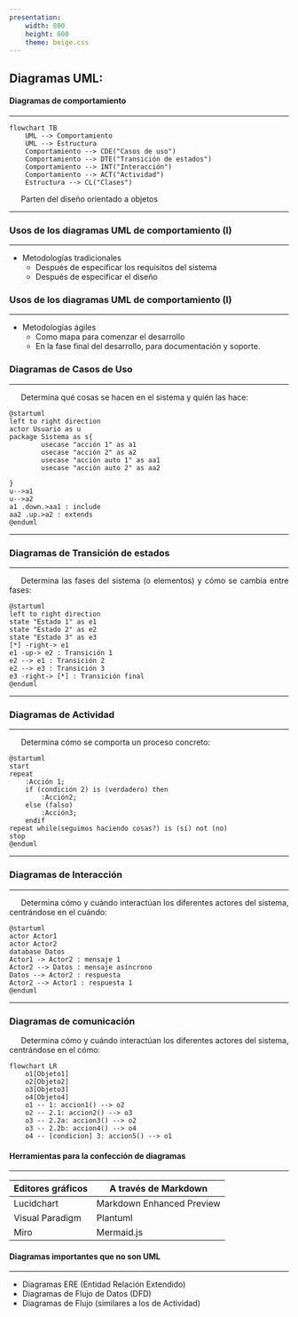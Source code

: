 ```yaml
---
presentation:
    width: 800
    height: 600
    theme: beige.css
---
```

<style>
    p{
        text-align: justify;
        text-indent: 1.5em;
    }
</style>
<!-- slide -->
## Diagramas UML: 

#### Diagramas de comportamiento
---

```mermaid
flowchart TB
    UML --> Comportamiento
    UML --> Estructura
    Comportamiento --> CDE("Casos de uso")
    Comportamiento --> DTE("Transición de estados")
    Comportamiento --> INT("Interacción")
    Comportamiento --> ACT("Actividad")
    Estructura --> CL("Clases")
```

Parten del diseño orientado a objetos

---

<!-- slide -->

### Usos de los diagramas UML de comportamiento (I)
---
- Metodologías tradicionales
  - Después de especificar los requisitos del sistema
  - Después de especificar el diseño

<!-- slide -->

### Usos de los diagramas UML de comportamiento (I)
---
- Metodologías ágiles
  - Como mapa para comenzar el desarrollo
  - En la fase final del desarrollo, para documentación y soporte.

<!-- slide -->

### Diagramas de Casos de Uso

---
Determina qué cosas se hacen en el sistema y quién las hace:

```plantuml
@startuml
left to right direction
actor Usuario as u
package Sistema as s{
        usecase "acción 1" as a1
        usecase "acción 2" as a2
        usecase "acción auto 1" as aa1
        usecase "acción auto 2" as aa2
    
}
u-->a1
u-->a2
a1 .down.>aa1 : include
aa2 .up.>a2 : extends
@enduml
```
---

<!-- slide -->

### Diagramas de Transición de estados

---

Determina las fases del sistema (o elementos) y cómo se cambia entre fases:

```plantuml
@startuml
left to right direction
state "Estado 1" as e1
state "Estado 2" as e2
state "Estado 3" as e3
[*] -right-> e1
e1 -up-> e2 : Transición 1
e2 --> e1 : Transición 2
e2 --> e3 : Transición 3
e3 -right-> [*] : Transición final
@enduml
```

---

<!-- slide -->

### Diagramas de Actividad

---
Determina cómo se comporta un proceso concreto:

```plantuml
@startuml
start
repeat
    :Acción 1;
    if (condición 2) is (verdadero) then
        :Acción2;
    else (falso)
        :Acción3;
    endif
repeat while(seguimos haciendo cosas?) is (sí) not (no)
stop
@enduml
```

---
<!-- slide -->

### Diagramas de Interacción

---

Determina cómo y cuándo interactúan los diferentes actores del sistema, centrándose en el cuándo:

```plantuml
@startuml
actor Actor1
actor Actor2
database Datos
Actor1 -> Actor2 : mensaje 1
Actor2 --> Datos : mensaje asíncrono
Datos --> Actor2 : respuesta
Actor2 --> Actor1 : respuesta 1
@enduml
```

---
<!-- slide -->
### Diagramas de comunicación

Determina cómo y cuándo interactúan los diferentes actores del sistema, centrándose en el cómo:
```mermaid
flowchart LR
    o1[Objeto1]
    o2[Objeto2]
    o3[Objeto3]
    o4[Objeto4]
    o1 -- 1: accion1() --> o2
    o2 -- 2.1: accion2() --> o3
    o3 -- 2.2a: accion3() --> o2
    o3 -- 2.2b: accion4() --> o4
    o4 -- [condicion] 3: accion5() --> o1
```

<!-- slide -->

#### Herramientas para la confección de diagramas

---

| Editores gráficos | A través de Markdown |
| --- | --- |
| Lucidchart | Markdown Enhanced Preview |
| Visual Paradigm | Plantuml |
| Miro | Mermaid.js |

<!-- slide -->

#### Diagramas importantes que no son UML

---

- Diagramas ERE (Entidad Relación Extendido)
- Diagramas de Flujo de Datos (DFD)
- Diagramas de Flujo (similares a los de Actividad)
